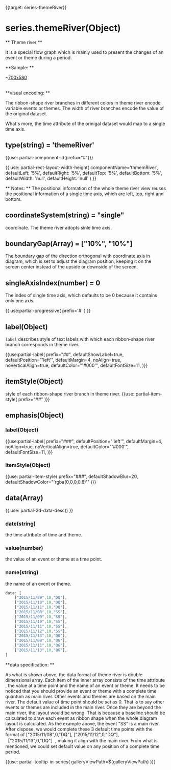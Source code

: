 
{{target: series-themeRiver}}

# series.themeRiver(Object)

** Theme river **

It is a special flow graph which is mainly used to present the changes of an event or theme during a period.

**Sample: **

~[700x580](${galleryViewPath}themeRiver-lastfm&edit=1&reset=1)


<br>
**visual encoding: **

The ribbon-shape river branches in different colors in theme river encode variable events or themes. The width of river branches encode the value of the original dataset.

What's more, the time attribute of the orinigal dataset would map to a single time axis.


## type(string) = 'themeRiver'

{{use: partial-component-id(prefix="#")}}

{{ use: partial-rect-layout-width-height(
    componentName='thmemRiver',
    defaultLeft: '5%',
    defaultRight: '5%',
    defaultTop: '5%',
    defaultBottom: '5%',
    defaultWidth: 'null',
    defaultHeight: 'null'
) }}

** Notes: **
The positional information of the whole theme river view reuses the positional information of a single time axis, which are left, top, right and bottom.


## coordinateSystem(string) = "single"

coordinate. The theme river adopts sinle time axis.

## boundaryGap(Array) = ["10%", "10%"]

The boundary gap of the direction orthogonal with coordinate axis in diagram, which is set to adjust the diagram position, keeping it on the screen center instead of the upside or downside of the screen.


## singleAxisIndex(number) = 0

The index of single time axis, which defaults to be 0 because it contains only one axis.


{{ use:partial-progressive(
    prefix='#'
) }}

## label(Object)

`label` describes style of text labels with which each ribbon-shape river branch corresponds in theme river.

{{use:partial-label(
    prefix="##",
    defaultShowLabel=true,
    defaultPosition="'left'",
    defaultMargin=4,
    noAlign=true,
    noVerticalAlign=true,
    defaultColor="'#000'",
    defaultFontSize=11,
)}}

## itemStyle(Object)

style of each ribbon-shape river branch in theme river.
{{use: partial-item-style(
    prefix="##"
)}}

## emphasis(Object)

### label(Object)
{{use:partial-label(
    prefix="###",
    defaultPosition="'left'",
    defaultMargin=4,
    noAlign=true,
    noVerticalAlign=true,
    defaultColor="'#000'",
    defaultFontSize=11,
)}}

### itemStyle(Object)
{{use: partial-item-style(
    prefix="###",
    defaultShadowBlur=20,
    defaultShadowColor="'rgba(0,0,0,0.8)'"
)}}


## data(Array)
{{ use: partial-2d-data-desc() }}
### date(string)
the time attribute of time and theme.
### value(number)
the value of an event or theme at a time point.
### name(string)
the name of an event or theme.

```js
data: [
    ["2015/11/09",10,"DQ"],
    ["2015/11/10",10,"DQ"],
    ["2015/11/11",10,"DQ"],
    ["2015/11/08",10,"SS"],
    ["2015/11/09",10,"SS"],
    ["2015/11/10",10,"SS"],
    ["2015/11/11",10,"SS"],
    ["2015/11/12",10,"SS"],
    ["2015/11/13",10,"QG"],
    ["2015/11/08",10,"QG"],
    ["2015/11/11",10,"QG"],
    ["2015/11/13",10,"QG"],
]
```
**data specification: **

As what is shown above, the data format of theme river is double dimensional array. Each item of the inner array consists of the time attribute , the value at a time point and the name of an event or theme. It needs to be noticed that you should provide an event or theme with a complete time quantum as main river. Other events and themes are based on the main river. The default value of time point should be set as 0. That is to say other events or themes are included in the main river. Once they are beyond the main river, the layout would be wrong. That is because a baseline should be calculated to draw each event as ribbon shape when the whole diagram layout is calculated. As the example above, the event "SS" is a main river. After dispose, we would complete these 3 default time points with the format of ["2015/11/08",0,"DQ"], ["2015/11/12",0,"DQ"], ［"2015/11/13",0,"DQ"］, making it align with the main river. From what is mentioned, we could set default value on any position of a complete time period.


{{use: partial-tooltip-in-series(
    galleryViewPath=${galleryViewPath}
)}}
